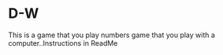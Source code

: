 # D-W
This is a game that you play numbers game that you play with a computer..Instructions in ReadMe
